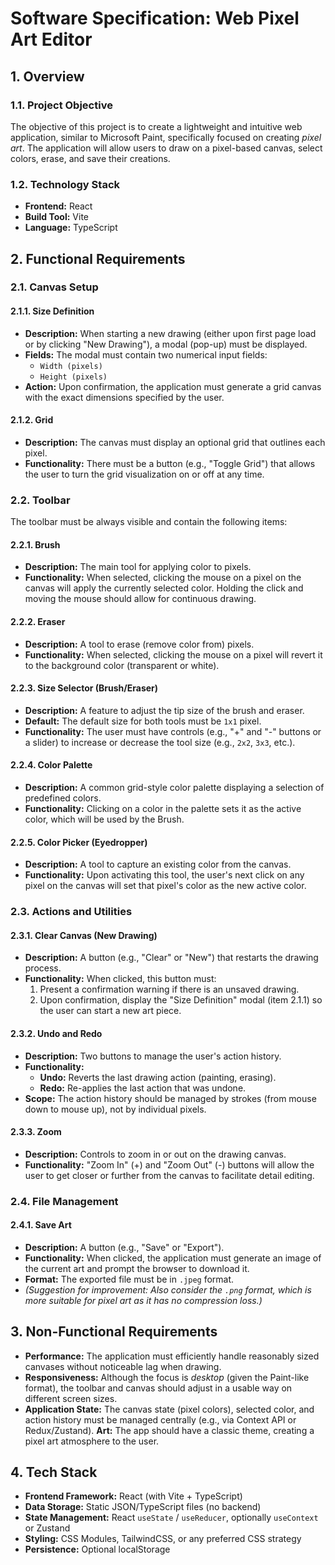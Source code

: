 # Software Specification: Web Pixel Art Editor

## 1. Overview

### 1.1. Project Objective
The objective of this project is to create a lightweight and intuitive web application, similar to Microsoft Paint, specifically focused on creating *pixel art*. The application will allow users to draw on a pixel-based canvas, select colors, erase, and save their creations.

### 1.2. Technology Stack
* **Frontend:** React
* **Build Tool:** Vite
* **Language:** TypeScript

## 2. Functional Requirements

### 2.1. Canvas Setup

#### 2.1.1. Size Definition
* **Description:** When starting a new drawing (either upon first page load or by clicking "New Drawing"), a modal (pop-up) must be displayed.
* **Fields:** The modal must contain two numerical input fields:
    * `Width (pixels)`
    * `Height (pixels)`
* **Action:** Upon confirmation, the application must generate a grid canvas with the exact dimensions specified by the user.

#### 2.1.2. Grid
* **Description:** The canvas must display an optional grid that outlines each pixel.
* **Functionality:** There must be a button (e.g., "Toggle Grid") that allows the user to turn the grid visualization on or off at any time.

### 2.2. Toolbar

The toolbar must be always visible and contain the following items:

#### 2.2.1. Brush
* **Description:** The main tool for applying color to pixels.
* **Functionality:** When selected, clicking the mouse on a pixel on the canvas will apply the currently selected color. Holding the click and moving the mouse should allow for continuous drawing.

#### 2.2.2. Eraser
* **Description:** A tool to erase (remove color from) pixels.
* **Functionality:** When selected, clicking the mouse on a pixel will revert it to the background color (transparent or white).

#### 2.2.3. Size Selector (Brush/Eraser)
* **Description:** A feature to adjust the tip size of the brush and eraser.
* **Default:** The default size for both tools must be `1x1` pixel.
* **Functionality:** The user must have controls (e.g., "+" and "-" buttons or a slider) to increase or decrease the tool size (e.g., `2x2`, `3x3`, etc.).

#### 2.2.4. Color Palette
* **Description:** A common grid-style color palette displaying a selection of predefined colors.
* **Functionality:** Clicking on a color in the palette sets it as the active color, which will be used by the Brush.

#### 2.2.5. Color Picker (Eyedropper)
* **Description:** A tool to capture an existing color from the canvas.
* **Functionality:** Upon activating this tool, the user's next click on any pixel on the canvas will set that pixel's color as the new active color.

### 2.3. Actions and Utilities

#### 2.3.1. Clear Canvas (New Drawing)
* **Description:** A button (e.g., "Clear" or "New") that restarts the drawing process.
* **Functionality:** When clicked, this button must:
    1.  Present a confirmation warning if there is an unsaved drawing.
    2.  Upon confirmation, display the "Size Definition" modal (item 2.1.1) so the user can start a new art piece.

#### 2.3.2. Undo and Redo
* **Description:** Two buttons to manage the user's action history.
* **Functionality:**
    * **Undo:** Reverts the last drawing action (painting, erasing).
    * **Redo:** Re-applies the last action that was undone.
* **Scope:** The action history should be managed by strokes (from mouse down to mouse up), not by individual pixels.

#### 2.3.3. Zoom
* **Description:** Controls to zoom in or out on the drawing canvas.
* **Functionality:** "Zoom In" (+) and "Zoom Out" (-) buttons will allow the user to get closer or further from the canvas to facilitate detail editing.

### 2.4. File Management

#### 2.4.1. Save Art
* **Description:** A button (e.g., "Save" or "Export").
* **Functionality:** When clicked, the application must generate an image of the current art and prompt the browser to download it.
* **Format:** The exported file must be in `.jpeg` format.
* *(Suggestion for improvement: Also consider the `.png` format, which is more suitable for pixel art as it has no compression loss.)*

## 3. Non-Functional Requirements

* **Performance:** The application must efficiently handle reasonably sized canvases without noticeable lag when drawing.
* **Responsiveness:** Although the focus is *desktop* (given the Paint-like format), the toolbar and canvas should adjust in a usable way on different screen sizes.
* **Application State:** The canvas state (pixel colors), selected color, and action history must be managed centrally (e.g., via Context API or Redux/Zustand).
**Art:** The app should have a classic theme, creating a pixel art atmosphere to the user.


## 4. Tech Stack

- **Frontend Framework:** React (with Vite + TypeScript)
- **Data Storage:** Static JSON/TypeScript files (no backend)
- **State Management:** React `useState` / `useReducer`, optionally `useContext` or Zustand
- **Styling:** CSS Modules, TailwindCSS, or any preferred CSS strategy
- **Persistence:** Optional localStorage